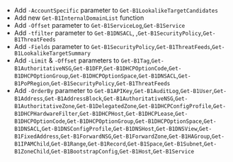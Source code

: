 - Add `-AccountSpecific` parameter to `Get-B1LookalikeTargetCandidates`
- Add new `Get-B1InternalDomainList` function
- Add `-Offset` parameter to `Get-B1ServiceLog`,`Get-B1Service`
- Add `-tfilter` parameter to `Get-B1DNSACL`, ,`Get-B1SecurityPolicy`,`Get-B1ThreatFeeds`
- Add `-Fields` parameter to `Get-B1SecurityPolicy`,`Get-B1ThreatFeeds`,`Get-B1LookalikeTargetSummary`
- Add `-Limit` & `-Offset` parameters to `Get-B1Tag`,`Get-B1AuthoritativeNSG`,`Get-B1DFP`,`Get-B1DHCPOptionCode`,`Get-B1DHCPOptionGroup`,`Get-B1DHCPOptionSpace`,`Get-B1DNSACL`,`Get-B1PoPRegion`,`Get-B1SecurityPolicy`,`Get-B1ThreatFeeds`
- Add `-OrderBy` parameter to `Get-B1APIKey`,`Get-B1AuditLog`,`Get-B1User`,`Get-B1Address`,`Get-B1AddressBlock`,`Get-B1AuthoritativeNSG`,`Get-B1AuthoritativeZone`,`Get-B1DelegatedZone`,`Get-B1DHCPConfigProfile`,`Get-B1DHCPHardwareFilter`,`Get-B1DHCPHost`,`Get-B1DHCPLease`,`Get-B1DHCPOptionCode`,`Get-B1DHCPOptionGroup`,`Get-B1DHCPOptionSpace`,`Get-B1DNSACL`,`Get-B1DNSConfigProfile`,`Get-B1DNSHost`,`Get-B1DNSView`,`Get-B1FixedAddress`,`Get-B1ForwardNSG`,`Get-B1ForwardZone`,`Get-B1HAGroup`,`Get-B1IPAMChild`,`Get-B1Range`,`Get-B1Record`,`Get-B1Space`,`Get-B1Subnet`,`Get-B1ZoneChild`,`Get-B1BootstrapConfig`,`Get-B1Host`,`Get-B1Service`